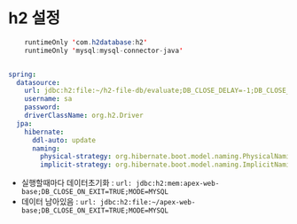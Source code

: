 # h2 설정



```java
    runtimeOnly 'com.h2database:h2'
    runtimeOnly 'mysql:mysql-connector-java'
```

```yml

spring:
  datasource:
    url: jdbc:h2:file:~/h2-file-db/evaluate;DB_CLOSE_DELAY=-1;DB_CLOSE_ON_EXIT=FALSE
    username: sa
    password:
    driverClassName: org.h2.Driver
  jpa:
    hibernate:
      ddl-auto: update
      naming:
        physical-strategy: org.hibernate.boot.model.naming.PhysicalNamingStrategyStandardImpl
        implicit-strategy: org.hibernate.boot.model.naming.ImplicitNamingStrategyLegacyJpaImpl

```



- 실행할때마다 데이터초기화 : `url: jdbc:h2:mem:apex-web-base;DB_CLOSE_ON_EXIT=TRUE;MODE=MYSQL`
- 데이터 남아있음 : `url: jdbc:h2:file:~/apex-web-base;DB_CLOSE_ON_EXIT=TRUE;MODE=MYSQL`